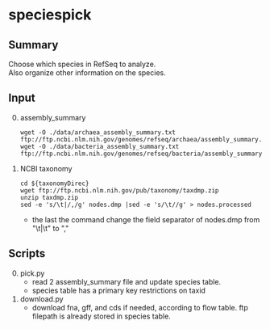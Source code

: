 # speciespick

## Summary
Choose which species in RefSeq to analyze.  
Also organize other information on the species.

## Input
0. assembly_summary

    ```
    wget -O ./data/archaea_assembly_summary.txt ftp://ftp.ncbi.nlm.nih.gov/genomes/refseq/archaea/assembly_summary.txt
    wget -O ./data/bacteria_assembly_summary.txt ftp://ftp.ncbi.nlm.nih.gov/genomes/refseq/bacteria/assembly_summary.txt
    ```

0. NCBI taxonomy

    ```
    cd ${taxonomyDirec}
    wget ftp://ftp.ncbi.nlm.nih.gov/pub/taxonomy/taxdmp.zip
    unzip taxdmp.zip
    sed -e 's/\t|/,/g' nodes.dmp |sed -e 's/\t//g' > nodes.processed
    ```
    
    * the last the command change the field separator of nodes.dmp from "\t|\t" to ","

## Scripts
0. pick.py
    * read 2 assembly_summary file and update species table.
    * species table has a primary key restrictions on taxid
0. download.py
    * download fna, gff, and cds if needed, according to flow table. ftp filepath is already stored in species table.
